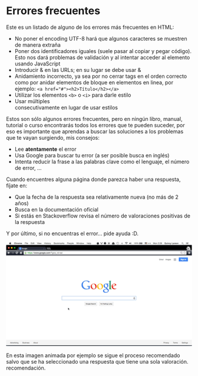 # Errores frecuentes

Este es un listado de alguno de los errores más frecuentes en HTML:
* No poner el encoding UTF-8 hará que algunos caracteres se muestren de manera extraña
* Poner dos identificadores iguales (suele pasar al copiar y pegar código). Esto nos dará problemas de validación y al
intentar acceder al elemento usando JavaScript
* Introducir & en las URLs; en su lugar se debe usar &amp;
* Anidamiento incorrecto, ya sea por no cerrar tags en el orden correcto como por anidar elementos de bloque en
elementos en linea, por ejemplo: ```<a href="#"><h2>Título</h2></a>```
* Utilizar los elementos ```<b>``` o ```<i>``` para darle estilo
* Usar múltiples <br> consecutivamente en lugar de usar estilos

Estos son sólo algunos errores frecuentes, pero en ningún libro, manual, tutorial o curso encontrarás todos
los errores que te pueden suceder, por eso es importante que aprendas a buscar las soluciones a los problemas que
te vayan surgiendo, mis consejos:
* Lee **atentamente** el error
* Usa Google para buscar tu error (a ser posible busca en inglés)
* Intenta reducir la frase a las palabras clave como el lenguaje, el número de error, ...

Cuando encuentres alguna página donde parezca haber una respuesta, fíjate en:
* Que la fecha de la respuesta sea relativamente nueva (no más de 2 años)
* Busca en la documentación oficial
* Si estás en Stackoverflow revisa el número de valoraciones positivas de la respuesta

Y por último, si no encuentras el error... pide ayuda :D.

[![](../images/buscar_error.gif)](../images/buscar_error.gif)

En esta imagen animada por ejemplo se sigue el proceso recomendado salvo que se ha seleccionado una respuesta que tiene una sola valoración. recomendación.